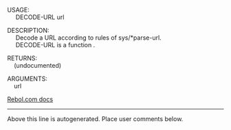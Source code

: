 USAGE:  
&nbsp;&nbsp;&nbsp;&nbsp;&nbsp;DECODE-URL&nbsp;url&nbsp;  
  
DESCRIPTION:  
&nbsp;&nbsp;&nbsp;&nbsp;&nbsp;Decode&nbsp;a&nbsp;URL&nbsp;according&nbsp;to&nbsp;rules&nbsp;of&nbsp;sys/*parse-url.  
&nbsp;&nbsp;&nbsp;&nbsp;&nbsp;DECODE-URL&nbsp;is&nbsp;a&nbsp;function&nbsp;.  
  
RETURNS:  
&nbsp;&nbsp;&nbsp;&nbsp;(undocumented)  
  
ARGUMENTS:  
&nbsp;&nbsp;&nbsp;&nbsp;url  

[Rebol.com docs](http://www.rebol.com/r3/docs/functions/decode-url.html)
___
Above this line is autogenerated. Place user comments below.